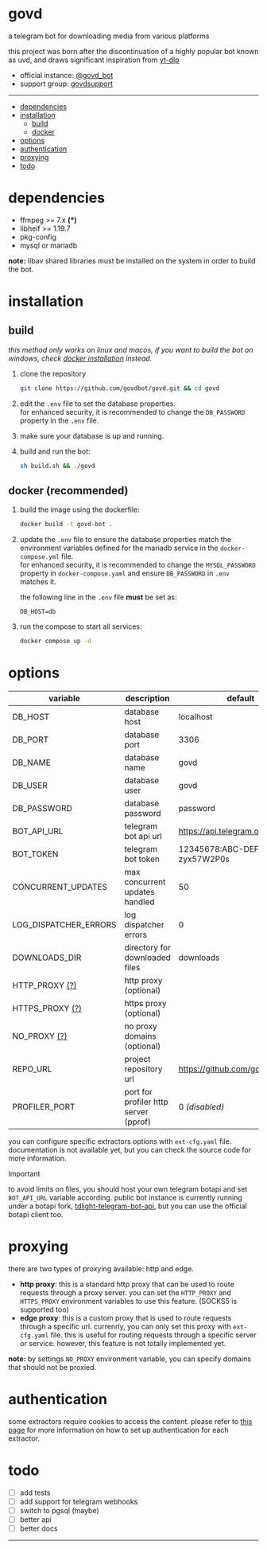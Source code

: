 # govd
a telegram bot for downloading media from various platforms

this project was born after the discontinuation of a highly popular bot known as uvd, and draws significant inspiration from [yt-dlp](https://github.com/yt-dlp/yt-dlp)

- official instance: [@govd_bot](https://t.me/govd_bot)
- support group: [govdsupport](https://t.me/govdsupport)

---

* [dependencies](#dependencies)
* [installation](#installation)
    * [build](#build)
    * [docker](#docker-recommended)
* [options](#options)
* [authentication](#authentication)
* [proxying](#proxying)
* [todo](#todo)

# dependencies
- ffmpeg >= 7.x **(*)**
- libheif >= 1.19.7
- pkg-config
- mysql or mariadb

**note:** libav shared libraries must be installed on the system in order to build the bot.

# installation
## build
_this method only works on linux and macos, if you want to build the bot on windows, check [docker installation](#docker-recommended) instead._

1. clone the repository
    ```bash
    git clone https://github.com/govdbot/govd.git && cd govd
    ```

2. edit the `.env` file to set the database properties.  
   for enhanced security, it is recommended to change the `DB_PASSWORD` property in the `.env` file.

3. make sure your database is up and running.

4. build and run the bot:

    ```bash
    sh build.sh && ./govd
    ```

## docker (recommended)

1. build the image using the dockerfile:

    ```bash
    docker build -t govd-bot .
    ```

2. update the `.env` file to ensure the database properties match the environment variables defined for the mariadb service in the `docker-compose.yml` file.  
   for enhanced security, it is recommended to change the `MYSQL_PASSWORD` property in `docker-compose.yaml` and ensure `DB_PASSWORD` in `.env` matches it.

    the following line in the `.env` file **must** be set as:

    ```
    DB_HOST=db
    ```

3. run the compose to start all services:

    ```bash
    docker compose up -d
    ```

# options
| variable                      | description                                  | default                               |
|-------------------------------|----------------------------------------------|---------------------------------------|
| DB_HOST                       | database host                                | localhost                             |
| DB_PORT                       | database port                                | 3306                                  |
| DB_NAME                       | database name                                | govd                                  |
| DB_USER                       | database user                                | govd                                  |
| DB_PASSWORD                   | database password                            | password                              |
| BOT_API_URL                   | telegram bot api url                         | https://api.telegram.org              |
| BOT_TOKEN                     | telegram bot token                           | 12345678:ABC-DEF1234ghIkl-zyx57W2P0s  |
| CONCURRENT_UPDATES            | max concurrent updates handled               | 50                                    |
| LOG_DISPATCHER_ERRORS         | log dispatcher errors                        | 0                                     |
| DOWNLOADS_DIR                 | directory for downloaded files               | downloads                             |
| HTTP_PROXY [(?)](#proxying)   | http proxy (optional)                        |                                       |
| HTTPS_PROXY [(?)](#proxying)  | https proxy (optional)                       |                                       |
| NO_PROXY [(?)](#proxying)     | no proxy domains (optional)                  |                                       |
| REPO_URL                      | project repository url                       | https://github.com/govdbot/govd       |
| PROFILER_PORT                 | port for profiler http server (pprof)        | 0 _(disabled)_                        |

you can configure specific extractors options with `ext-cfg.yaml` file. documentation is not available yet, but you can check the source code for more information.

> [!IMPORTANT]  
> to avoid limits on files, you should host your own telegram botapi and set `BOT_API_URL` variable according. public bot instance is currently running under a botapi fork, [tdlight-telegram-bot-api](https://github.com/tdlight-team/tdlight-telegram-bot-api), but you can use the official botapi client too.

# proxying
there are two types of proxying available: http and edge.
- **http proxy**: this is a standard http proxy that can be used to route requests through a proxy server. you can set the `HTTP_PROXY` and `HTTPS_PROXY` environment variables to use this feature. (SOCKS5 is supported too)
- **edge proxy**: this is a custom proxy that is used to route requests through a specific url. currenrly, you can only set this proxy with `ext-cfg.yaml` file. this is useful for routing requests through a specific server or service. however, this feature is not totally implemented yet.

**note:** by settings `NO_PROXY` environment variable, you can specify domains that should not be proxied.

# authentication
some extractors require cookies to access the content. please refer to [this page](AUTHENTICATION.md) for more information on how to set up authentication for each extractor.

# todo
- [ ] add tests
- [ ] add support for telegram webhooks
- [ ] switch to pgsql (maybe)
- [ ] better api
- [ ] better docs

---